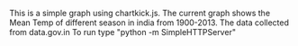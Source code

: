This is a simple graph using chartkick.js. The current graph shows the Mean Temp of different season in india from 1900-2013. The data collected from data.gov.in To run type "python -m SimpleHTTPServer"

